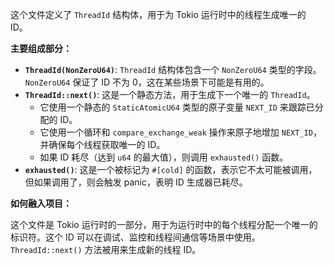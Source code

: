 这个文件定义了 `ThreadId` 结构体，用于为 Tokio 运行时中的线程生成唯一的 ID。

**主要组成部分：**

*   **`ThreadId(NonZeroU64)`**:  `ThreadId` 结构体包含一个 `NonZeroU64` 类型的字段。`NonZeroU64` 保证了 ID 不为 0，这在某些场景下可能是有用的。
*   **`ThreadId::next()`**:  这是一个静态方法，用于生成下一个唯一的 `ThreadId`。
    *   它使用一个静态的 `StaticAtomicU64` 类型的原子变量 `NEXT_ID` 来跟踪已分配的 ID。
    *   它使用一个循环和 `compare_exchange_weak` 操作来原子地增加 `NEXT_ID`，并确保每个线程获取唯一的 ID。
    *   如果 ID 耗尽（达到 `u64` 的最大值），则调用 `exhausted()` 函数。
*   **`exhausted()`**:  这是一个被标记为 `#[cold]` 的函数，表示它不太可能被调用，但如果调用了，则会触发 panic，表明 ID 生成器已耗尽。

**如何融入项目：**

这个文件是 Tokio 运行时的一部分，用于为运行时中的每个线程分配一个唯一的标识符。这个 ID 可以在调试、监控和线程间通信等场景中使用。 `ThreadId::next()` 方法被用来生成新的线程 ID。
